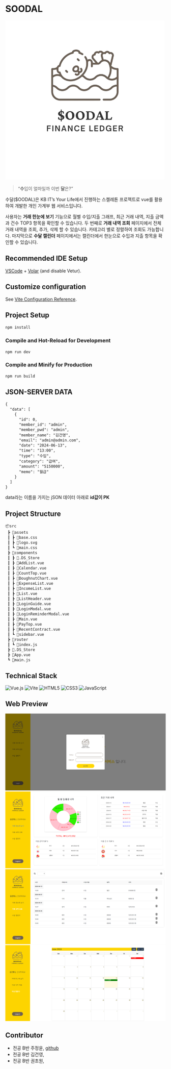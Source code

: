 # SOODAL
![img](./soodal_logo.png)

>“**수**입이 얼마일까 이번 **달**은?”

수달($OODAL)은 KB IT’s Your Life에서 진행하는 스켈레톤 프로젝트로 vue를 활용하여 개발한 개인 가계부 웹 서비스입니다.

사용자는 **거래 한눈에 보기** 기능으로 월별 수입/지출 그래프, 최근 거래 내역, 지출 금액과 건수 TOP3 항목을 확인할 수 있습니다. 두 번째로 **거래 내역 조회** 페이지에서 전체 거래 내역을 조회, 추가, 삭제 할 수 있습니다. 카테고리 별로 정렬하여 조회도 가능합니다. 마지막으로 **수달 캘린더** 페이지에서는 캘린더에서 한눈으로 수입과 지출 항목을 확인할 수 있습니다.


## Recommended IDE Setup

[VSCode](https://code.visualstudio.com/) + [Volar](https://marketplace.visualstudio.com/items?itemName=Vue.volar) (and disable Vetur).

## Customize configuration

See [Vite Configuration Reference](https://vitejs.dev/config/).

## Project Setup

```sh
npm install
```

### Compile and Hot-Reload for Development

```sh
npm run dev
```

### Compile and Minify for Production

```sh
npm run build
```

## JSON-SERVER DATA
```
{
  "data": [
    {
      "id": 0,
      "member_id": "admin",
      "member_pwd": "admin",
      "member_name": "김건영",
      "email": "admin@admin.com",
      "date": "2024-06-13",
      "time": "13:00",
      "type": "수입",
      "category": "급여",
      "amount": "5150000",
      "memo": "월급"
    }
  ]
}
```
data라는 이름을 가지는 jSON 데이터 아래로 **id값이 PK**

## Project Structure
```
📦src
 ┣ 📂assets
 ┃ ┣ 📜base.css
 ┃ ┣ 📜logo.svg
 ┃ ┗ 📜main.css
 ┣ 📂components
 ┃ ┣ 📜.DS_Store
 ┃ ┣ 📜AddList.vue
 ┃ ┣ 📜Calendar.vue
 ┃ ┣ 📜CountTop.vue
 ┃ ┣ 📜DoughnutChart.vue
 ┃ ┣ 📜ExpenseList.vue
 ┃ ┣ 📜IncomeList.vue
 ┃ ┣ 📜List.vue
 ┃ ┣ 📜ListHeader.vue
 ┃ ┣ 📜LoginGuide.vue
 ┃ ┣ 📜LoginModal.vue
 ┃ ┣ 📜LoginReminderModal.vue
 ┃ ┣ 📜Main.vue
 ┃ ┣ 📜PayTop.vue
 ┃ ┣ 📜RecentContract.vue
 ┃ ┗ 📜sidebar.vue
 ┣ 📂router
 ┃ ┗ 📜index.js
 ┣ 📜.DS_Store
 ┣ 📜App.vue
 ┗ 📜main.js
```

## Technical Stack
![Vue.js](https://img.shields.io/badge/vuejs-%2335495e.svg?style=for-the-badge&logo=vuedotjs&logoColor=%234FC08D)
![Vite](https://img.shields.io/badge/vite-%23646CFF.svg?style=for-the-badge&logo=vite&logoColor=white)
![HTML5](https://img.shields.io/badge/html5-%23E34F26.svg?style=for-the-badge&logo=html5&logoColor=white)
![CSS3](https://img.shields.io/badge/css3-%231572B6.svg?style=for-the-badge&logo=css3&logoColor=white)
![JavaScript](https://img.shields.io/badge/javascript-%23323330.svg?style=for-the-badge&logo=javascript&logoColor=%23F7DF1E)

## Web Preview 

![img](./modal_add_page.png)
![img](./main_page.png)
![img](./list_page.png)
![img](./calendar_page.png)

## Contributor
- 전공 B반 주정윤, [github](https://github.com/JOLLA99)
- 전공 B반 김건영,  
- 전공 B반 권초원, 
